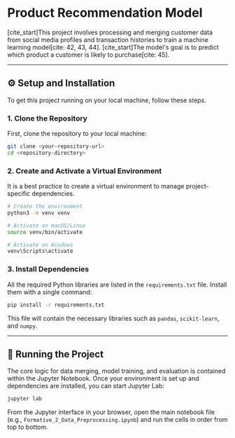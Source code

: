 # Product Recommendation Model

[cite\_start]This project involves processing and merging customer data from social media profiles and transaction histories to train a machine learning model[cite: 42, 43, 44]. [cite\_start]The model's goal is to predict which product a customer is likely to purchase[cite: 45].

-----

## ⚙️ Setup and Installation

To get this project running on your local machine, follow these steps.

### 1\. Clone the Repository

First, clone the repository to your local machine:

```bash
git clone <your-repository-url>
cd <repository-directory>
```

### 2\. Create and Activate a Virtual Environment

It is a best practice to create a virtual environment to manage project-specific dependencies.

```bash
# Create the environment
python3 -m venv venv

# Activate on macOS/Linux
source venv/bin/activate

# Activate on Windows
venv\Scripts\activate
```

### 3\. Install Dependencies

All the required Python libraries are listed in the `requirements.txt` file. Install them with a single command:

```bash
pip install -r requirements.txt
```

This file will contain the necessary libraries such as `pandas`, `scikit-learn`, and `numpy`.

-----

## 🚀 Running the Project

The core logic for data merging, model training, and evaluation is contained within the Jupyter Notebook. Once your environment is set up and dependencies are installed, you can start Jupyter Lab:

```bash
jupyter lab
```

From the Jupyter interface in your browser, open the main notebook file (e.g., `Formative_2_Data_Preprocessing.ipynb`) and run the cells in order from top to bottom.
